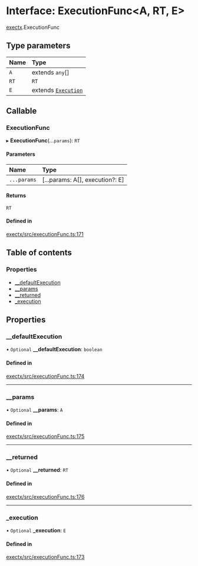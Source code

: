 # Interface: ExecutionFunc<A, RT, E\>

[exectx](../wiki/exectx).ExecutionFunc

## Type parameters

| Name | Type |
| :------ | :------ |
| `A` | extends `any`[] |
| `RT` | `RT` |
| `E` | extends [`Execution`](../wiki/exectx.Execution) |

## Callable

### ExecutionFunc

▸ **ExecutionFunc**(...`params`): `RT`

#### Parameters

| Name | Type |
| :------ | :------ |
| `...params` | [...params: A[], execution?: E] |

#### Returns

`RT`

#### Defined in

[exectx/src/executionFunc.ts:171](https://github.com/ludvigalden/exectx/blob/0f41d8f/packages/exectx/src/executionFunc.ts#L171)

## Table of contents

### Properties

- [\_\_defaultExecution](../wiki/exectx.ExecutionFunc#__defaultexecution)
- [\_\_params](../wiki/exectx.ExecutionFunc#__params)
- [\_\_returned](../wiki/exectx.ExecutionFunc#__returned)
- [\_execution](../wiki/exectx.ExecutionFunc#_execution)

## Properties

### \_\_defaultExecution

• `Optional` **\_\_defaultExecution**: `boolean`

#### Defined in

[exectx/src/executionFunc.ts:174](https://github.com/ludvigalden/exectx/blob/0f41d8f/packages/exectx/src/executionFunc.ts#L174)

___

### \_\_params

• `Optional` **\_\_params**: `A`

#### Defined in

[exectx/src/executionFunc.ts:175](https://github.com/ludvigalden/exectx/blob/0f41d8f/packages/exectx/src/executionFunc.ts#L175)

___

### \_\_returned

• `Optional` **\_\_returned**: `RT`

#### Defined in

[exectx/src/executionFunc.ts:176](https://github.com/ludvigalden/exectx/blob/0f41d8f/packages/exectx/src/executionFunc.ts#L176)

___

### \_execution

• `Optional` **\_execution**: `E`

#### Defined in

[exectx/src/executionFunc.ts:173](https://github.com/ludvigalden/exectx/blob/0f41d8f/packages/exectx/src/executionFunc.ts#L173)
